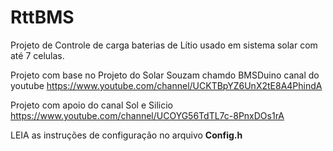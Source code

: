 # RttBMS

Projeto de Controle de carga baterias de Lítio usado em
sistema solar com até 7 celulas.

Projeto com base no Projeto do Solar Souzam chamdo BMSDuino canal do youtube
https://www.youtube.com/channel/UCKTBpYZ6UnX2tE8A4PhindA

Projeto com apoio do canal Sol e Silicio
https://www.youtube.com/channel/UCOYG56TdTL7c-8PnxDOs1rA


LEIA as instruções de configuração no arquivo <b>Config.h</b>
